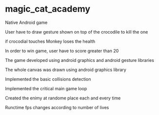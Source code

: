 # magic_cat_academy


Native Android game

User have to draw gesture shown on top of the crocodile to kill the one 

if crocodial touches Monkey loses the health

In order to win game, user have to score greater than 20

The game developed using android graphics and android gesture libraries

The whole canvas was drawn using android graphics library

Implemented the basic collisions detection

Implemented the critical main game loop

Created the enimy at randome place each and every time

Runctime fps changes according to number of lives

